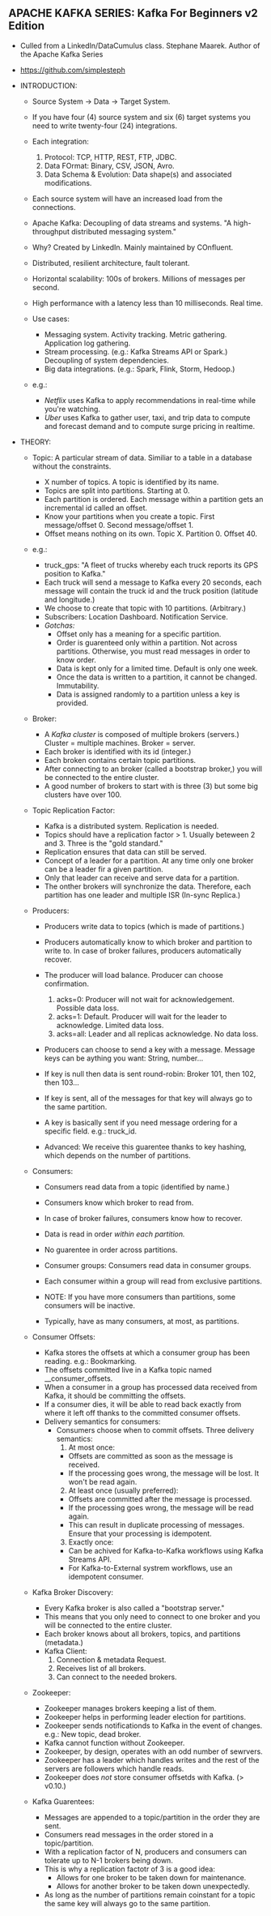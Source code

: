 ## APACHE KAFKA SERIES: Kafka For Beginners v2 Edition

- Culled from a LinkedIn/DataCumulus class. Stephane Maarek. Author of the Apache Kafka Series
- https://github.com/simplesteph

- INTRODUCTION:

  - Source System -> Data -> Target System.
  - If you have four (4) source system and six (6) target systems you need to write twenty-four (24) integrations.
  - Each integration:
    1. Protocol: TCP, HTTP, REST, FTP, JDBC.
    2. Data FOrmat: Binary, CSV, JSON, Avro.
    3. Data Schema & Evolution: Data shape(s) and associated modifications.
  - Each source system will have an increased load from the connections.

  - Apache Kafka: Decoupling of data streams and systems. "A high-throughput distributed messaging system."

  - Why? Created by LinkedIn. Mainly maintained by COnfluent.
  - Distributed, resilient architecture, fault tolerant.
  - Horizontal scalability: 100s of brokers. Millions of messages per second.
  - High performance with a latency less than 10 milliseconds. Real time.

  - Use cases:
    - Messaging system. Activity tracking. Metric gathering. Application log gathering.
    - Stream processing. (e.g.: Kafka Streams API or Spark.) Decoupling of system dependencies.
    - Big data integrations. (e.g.: Spark, Flink, Storm, Hedoop.)
  - e.g.:
    - _Netflix_ uses Kafka to apply recommendations in real-time while you're watching.
    - _Uber_ uses Kafka to gather user, taxi, and trip data to compute and forecast demand and to compute surge pricing in realtime.

- THEORY:

  - Topic: A particular stream of data. Similiar to a table in a database without the constraints.
    - X number of topics. A topic is identified by its name.
    - Topics are split into partitions. Starting at 0.
    - Each partition is ordered. Each message within a partition gets an incremental id called an offset.
    - Know your partitions when you create a topic. First message/offset 0. Second message/offset 1.
    - Offset means nothing on its own. Topic X. Partition 0. Offset 40.
  - e.g.:

    - truck_gps: "A fleet of trucks whereby each truck reports its GPS position to Kafka."
    - Each truck will send a message to Kafka every 20 seconds, each message will contain the truck id and the truck position (latitude and longitude.)
    - We choose to create that topic with 10 partitions. (Arbitrary.)
    - Subscribers: Location Dashboard. Notification Service.
    - _Gotchas:_
      - Offset only has a meaning for a specific partition.
      - Order is guarenteed only within a partition. Not across partitions. Otherwise, you must read messages in order to know order.
      - Data is kept only for a limited time. Default is only one week.
      - Once the data is written to a partition, it cannot be changed. Immutability.
      - Data is assigned randomly to a partition unless a key is provided.

  - Broker:

    - A _Kafka cluster_ is composed of multiple brokers (servers.) Cluster = multiple machines. Broker = server.
    - Each broker is identified with its id (integer.)
    - Each broken contains certain topic partitions.
    - After connecting to an broker (called a bootstrap broker,) you will be connected to the entire cluster.
    - A good number of brokers to start with is three (3) but some big clusters have over 100.

  - Topic Replication Factor:

    - Kafka is a distributed system. Replication is needed.
    - Topics should have a replication factor > 1. Usually beteween 2 and 3. Three is the "gold standard."
    - Replication ensures that data can still be served.
    - Concept of a leader for a partition. At any time only one broker can be a leader fir a given partition.
    - Only that leader can receive and serve data for a partition.
    - The onther brokers will synchronize the data. Therefore, each partition has one leader and multiple ISR (In-sync Replica.)

  - Producers:

    - Producers write data to topics (which is made of partitions.)
    - Producers automatically know to which broker and partition to write to. In case of broker failures, producers automatically recover.
    - The producer will load balance. Producer can choose confirmation.

      1. acks=0: Producer will not wait for acknowledgement. Possible data loss.
      2. acks=1: Default. Producer will wait for the leader to acknowledge. Limited data loss.
      3. acks=all: Leader and all replicas acknowledge. No data loss.

    - Producers can choose to send a key with a message. Message keys can be aything you want: String, number...
    - If key is null then data is sent round-robin: Broker 101, then 102, then 103...
    - If key is sent, all of the messages for that key will always go to the same partition.
    - A key is basically sent if you need message ordering for a specific field. e.g.: truck_id.
    - Advanced: We receive this guarentee thanks to key hashing, which depends on the number of partitions.

  - Consumers:

    - Consumers read data from a topic (identified by name.)
    - Consumers know which broker to read from.
    - In case of broker failures, consumers know how to recover.
    - Data is read in order _within each partition._
    - No guarentee in order across partitions.

    - Consumer groups: Consumers read data in consumer groups.
    - Each consumer within a group will read from exclusive partitions.
    - NOTE: If you have more consumers than partitions, some consumers will be inactive.
    - Typically, have as many consumers, at most, as partitions.

  - Consumer Offsets:

    - Kafka stores the offsets at which a consumer group has been reading. e.g.: Bookmarking.
    - The offsets committed live in a Kafka topic named \_\_consumer_offsets.
    - When a consumer in a group has processed data received from Kafka, it should be committing the offsets.
    - If a consumer dies, it will be able to read back exactly from where it left off thanks to the committed consumer offsets.
    - Delivery semantics for consumers:
      - Consumers choose when to commit offsets. Three delivery semantics:
        1. At most once:
        - Offsets are committed as soon as the message is received.
        - If the processing goes wrong, the message will be lost. It won't be read again.
        2. At least once (usually preferred):
        - Offsets are committed after the message is processed.
        - If the processing goes wrong, the message will be read again.
        - This can result in duplicate processing of messages. Ensure that your processing is idempotent.
        3. Exactly once:
        - Can be achived for Kafka-to-Kafka workflows using Kafka Streams API.
        - For Kafka-to-External systrem workflows, use an idempotent consumer.

  - Kafka Broker Discovery:

    - Every Kafka broker is also called a "bootstrap server."
    - This means that you only need to connect to one broker and you will be connected to the entire cluster.
    - Each broker knows about all brokers, topics, and partitions (metadata.)
    - Kafka Client:
      1. Connection & metadata Request.
      2. Receives list of all brokers.
      3. Can connect to the needed brokers.

  - Zookeeper:

    - Zookeeper manages brokers keeping a list of them.
    - Zookeeper helps in performing leader election for partitions.
    - Zookeeper sends notificationds to Kafka in the event of changes. e.g.: New topic, dead broker.
    - Kafka cannot function without Zookeeper.
    - Zookeeper, by design, operates with an odd number of sewrvers.
    - Zookeeper has a leader which handles writes and the rest of the servers are followers which handle reads.
    - Zookeeper does _not_ store consumer offsetds with Kafka. (> v0.10.)

  - Kafka Guarentees:
    - Messages are appended to a topic/partition in the order they are sent.
    - Consumers read messages in the order stored in a topic/partition.
    - With a replication factor of N, producers and consumers can tolerate up to N-1 brokers being down.
    - This is why a replication factotr of 3 is a good idea:
      - Allows for one broker to be taken down for maintenance.
      - Allows for another broker to be taken down unexpectedly.
    - As long as the number of partitions remain coinstant for a topic the same key will always go to the same partition.
